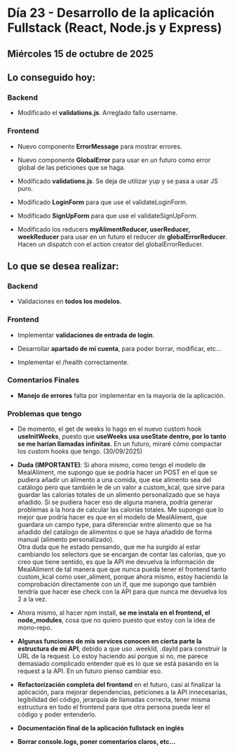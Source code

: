 # Día 23 - Desarrollo de la aplicación Fullstack (React, Node.js y Express)

## Miércoles 15 de octubre de 2025

## Lo conseguido hoy:

### Backend

- Modificado el **validations.js**. Arreglado fallo username.

### Frontend

- Nuevo componente **ErrorMessage** para mostrar errores.

- Nuevo componente **GlobalError** para usar en un futuro como error global de las peticiones que se haga.

- Modificado **validations.js**. Se deja de utilizar yup y se pasa a usar JS puro.

- Modificado **LoginForm** para que use el validateLoginForm.

- Modificado **SignUpForm** para que use el validateSignUpForm.

- Modificado los reducers **myAlimentReducer, userReducer, weekReducer** para usar en un futuro el reducer de **globalErrorReducer**. Hacen un dispatch con el action creator del globalErrorReducer.

## Lo que se desea realizar:

### Backend

- Validaciones en **todos los modelos**.

### Frontend

- Implementar **validaciones de entrada de login**.

- Desarrollar **apartado de mi cuenta**, para poder borrar, modificar, etc...

- Implementar el /health correctamente.

### Comentarios Finales

- **Manejo de errores** falta por implementar en la mayoría de la aplicación.

### Problemas que tengo

- De momento, el get de weeks lo hago en el nuevo custom hook **useInitWeeks**, puesto que **useWeeks usa useState dentro, por lo tanto se me harían llamadas infinitas**. En un futuro, miraré cómo compactar los custom hooks que tengo. (30/09/2025)

- **Duda (IMPORTANTE)**: Si ahora mismo, como tengo el modelo de MealAliment, me supongo que se podría hacer un POST en el que se pudiera añadir un alimento a una comida, que ese alimento sea del catálogo pero que también le de un valor a custom_kcal, que sirve para guardar las calorías totales de un alimento personalizado que se haya añadido. Si se pudiera hacer eso de alguna manera, podría generar problemas a la hora de calcular las calorías totales. Me supongo que lo mejor que podría hacer es que en el modelo de MealAliment, que guardara un campo type, para diferenciar entre alimento que se ha añadido del catálogo de alimentos o que se haya añadido de forma manual (alimento personalizado).<br> Otra duda que he estado pensando, que me ha surgido al estar cambiando los selectors que se encargan de contar las calorías, que yo creo que tiene sentido, es que la API me devuelva la información de MealAliment de tal manera que que nunca pueda tener el frontend tanto custom_kcal como user_aliment, porque ahora mismo, estoy haciendo la comprobación directamente con un if, que me supongo que también tendría que hacer ese check con la API para que nunca me devuelva los 2 a la vez.

- Ahora mismo, al hacer npm install, **se me instala en el frontend, el node_modules**, cosa que no quiero puesto que estoy con la idea de mono-repo.

- **Algunas funciones de mis services conocen en cierta parte la estructura de mi API**, debido a que uso .weekId, .dayId para construir la URL de la request. Lo estoy haciendo así porque si no, me parece demasiado complicado entender qué es lo que se está pasando en la request a la API. En un futuro pienso cambiar eso.

- **Refactorización completa del frontend** en el futuro, casi al finalizar la aplicación, para mejorar dependencias, peticiones a la API innecesarias, legibilidad del código, jerarquía de llamadas correcta, tener misma estructura en todo el frontend para que otra persona pueda leer el código y poder entenderlo.

- **Documentación final de la aplicación fullstack en inglés**

- **Borrar console.logs, poner comentarios claros, etc...**
